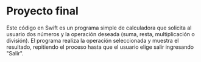 # Proyecto final
Este código en Swift es un programa simple de calculadora que solicita al usuario dos números y la operación deseada (suma, resta, multiplicación o división). 
El programa realiza la operación seleccionada y muestra el resultado, repitiendo el proceso hasta que el usuario elige salir ingresando "Salir".

